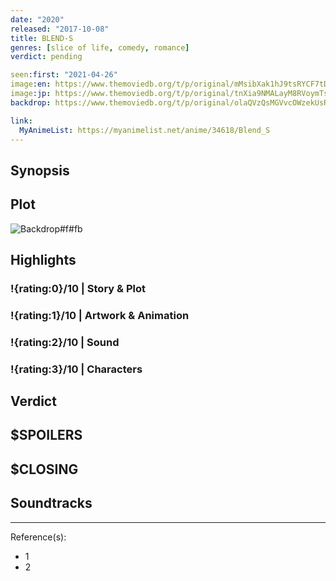 ```yaml
---
date: "2020"
released: "2017-10-08"
title: BLEND-S
genres: [slice of life, comedy, romance]
verdict: pending

seen:first: "2021-04-26"
image:en: https://www.themoviedb.org/t/p/original/mMsibXak1hJ9tsRYCF7tDYN319w.jpg
image:jp: https://www.themoviedb.org/t/p/original/tnXia9NMALayM8RVoymTsaO5VqK.jpg
backdrop: https://www.themoviedb.org/t/p/original/olaQVzQsMGVvcOWzekUsRhMJlXJ.jpg

link:
  MyAnimeList: https://myanimelist.net/anime/34618/Blend_S
---
```



## Synopsis

## Plot

![Backdrop#f#fb](https://www.themoviedb.org/t/p/original/shat7d2no6y7p29568WprhohTAu.jpg "Source: TMDB")

## Highlights

### !{rating:0}/10 | Story & Plot

### !{rating:1}/10 | Artwork & Animation

### !{rating:2}/10 | Sound

### !{rating:3}/10 | Characters

## Verdict

## $SPOILERS

## $CLOSING

## Soundtracks

***
Reference(s):

- 1
- 2
